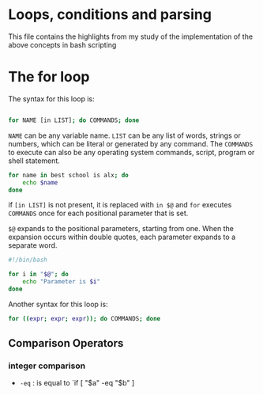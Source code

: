 # Loops, conditions and parsing

This file contains the highlights from my study of the implementation of the above concepts in bash scripting

# The for loop

The syntax for this loop is:

```bash

for NAME [in LIST]; do COMMANDS; done

```
`NAME` can be any variable name. `LIST` can be any
list of words, strings or numbers, which can be literal or generated by any
command. The `COMMANDS` to execute can also be any operating system commands,
script, program or shell statement.

```bash
for name in best school is alx; do
	echo $name
done
```
if `[in LIST]` is not present, it is replaced with `in $@` and `for` executes
`COMMANDS` once for each positional parameter that is set.

`$@` expands to the positional parameters, starting from one. When the
expansion occurs within double quotes, each parameter expands to a separate
word.

```bash
#!/bin/bash

for i in "$@"; do
	echo "Parameter is $i"
done
```
Another syntax for this loop is:
```bash
for ((expr; expr; expr)); do COMMANDS; done
```
## Comparison Operators
### integer comparison

- `-eq` : is equal to `if [ "$a" -eq "$b" ]
